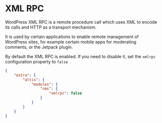 # XML RPC

WordPress XML RPC is a remote procedure call which uses XML to encode its calls and HTTP as a transport mechanism.

It is used by certain applications to enable remote management of WordPress sites, for example certain mobile apps for moderating comments, or the Jetpack plugin.

By default the XML RPC is enabled. If you need to disable it, set the `xmlrpc` configuration property to `false`

```json
{
	"extra": {
		"altis": {
			"modules": {
				"cms": {
					"xmlrpc": false
				}
			}
		}
	}
}
```

